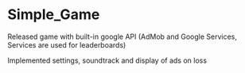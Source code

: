 # Simple_Game
Released game with built-in google API (AdMob and Google Services, Services are used for leaderboards)

Implemented settings, soundtrack and display of ads on loss

